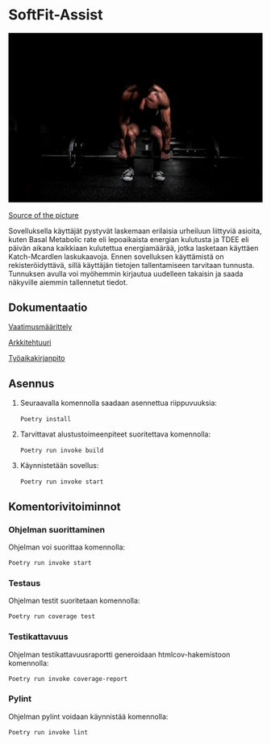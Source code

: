 
# SoftFit-Assist


<img src="https://github.com/Neroniuoso/ot-harjoitustyo/blob/master/dokumentaatio/kuvat/Fit-man.png" width="760"> 


<a href="https://unsplash.com/photos/9dzWZQWZMdE "> Source of the picture</a>  

Sovelluksella käyttäjät pystyvät laskemaan erilaisia urheiluun liittyviä asioita, kuten Basal Metabolic rate eli lepoaikaista energian kulutusta ja TDEE eli päivän aikana kaikkiaan kulutettua energiamäärää, jotka lasketaan käyttäen Katch-Mcardlen laskukaavoja. Ennen sovelluksen käyttämistä on rekisteröidyttävä, sillä käyttäjän tietojen tallentamiseen tarvitaan tunnusta. Tunnuksen avulla voi myöhemmin kirjautua uudelleen takaisin ja saada näkyville aiemmin tallennetut tiedot. 


## Dokumentaatio

[Vaatimusmäärittely](https://github.com/Neroniuoso/ot-harjoitustyo/blob/master/dokumentaatio/Alustava_vaatimusmaarittely.md)

[Arkkitehtuuri](https://github.com/Neroniuoso/ot-harjoitustyo/blob/master/dokumentaatio/arkkitehtuuri.md)

[Työaikakirjanpito](https://github.com/Neroniuoso/ot-harjoitustyo/blob/master/dokumentaatio/tuntikirjanpito.md)

## Asennus

1. Seuraavalla komennolla saadaan asennettua riippuvuuksia:

    ```Poetry install```

2. Tarvittavat alustustoimeenpiteet suoritettava komennolla:
    
    ```Poetry run invoke build```

3. Käynnistetään sovellus:

    ```Poetry run invoke start```

## Komentorivitoiminnot

### Ohjelman suorittaminen
Ohjelman voi suorittaa komennolla:
    
    Poetry run invoke start 

### Testaus
Ohjelman testit suoritetaan komennolla:
     
    Poetry run coverage test

### Testikattavuus
Ohjelman testikattavuusraportti generoidaan htmlcov-hakemistoon komennolla:

    Poetry run invoke coverage-report
  

### Pylint
Ohjelman pylint voidaan käynnistää komennolla:

    Poetry run invoke lint
  
